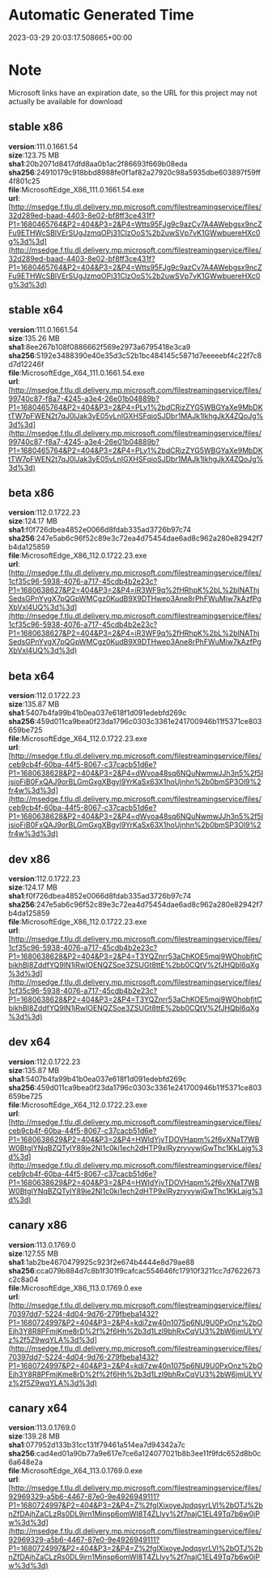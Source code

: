 # Automatic Generated Time
2023-03-29 20:03:17.508665+00:00

# Note
Microsoft links have an expiration date, so the URL for this project may not actually be available for download

## stable x86
**version**:111.0.1661.54  
**size**:123.75 MB  
**sha1**:20b2071d8417dfd8aa0b1ac2f86693f669b08eda  
**sha256**:24910179c918bbd8988fe0f1af82a27920c98a5935dbe603897f59ff4f801c25  
**file**:MicrosoftEdge_X86_111.0.1661.54.exe  
**url**:[http://msedge.f.tlu.dl.delivery.mp.microsoft.com/filestreamingservice/files/32d289ed-baad-4403-8e02-bf8ff3ce431f?P1=1680465764&P2=404&P3=2&P4=Wtts95FJg9c9azCv7A4AWebgsx9ncZFu9ETHWcSBlVErSUgJzmqOPj31ClzOoS%2b2uwSVp7vK1GWwbuereHXc0g%3d%3d](http://msedge.f.tlu.dl.delivery.mp.microsoft.com/filestreamingservice/files/32d289ed-baad-4403-8e02-bf8ff3ce431f?P1=1680465764&P2=404&P3=2&P4=Wtts95FJg9c9azCv7A4AWebgsx9ncZFu9ETHWcSBlVErSUgJzmqOPj31ClzOoS%2b2uwSVp7vK1GWwbuereHXc0g%3d%3d)  

## stable x64
**version**:111.0.1661.54  
**size**:135.26 MB  
**sha1**:8ee267b108f0886662f569e2973a6795418e3ca9  
**sha256**:5192e3488390e40e35d3c52b1bc484145c5871d7eeeeebf4c22f7c8d7d12246f  
**file**:MicrosoftEdge_X64_111.0.1661.54.exe  
**url**:[http://msedge.f.tlu.dl.delivery.mp.microsoft.com/filestreamingservice/files/99740c87-f8a7-4245-a3e4-26e01b04889b?P1=1680465764&P2=404&P3=2&P4=PLy1%2bdCRizZYG5WBGYaXe9MbDKtTW7pFWEN2t7qJ0lJak3yE05vLnIGXHSFqioSJDbr1MAJk1lkhgJkX4ZQoJg%3d%3d](http://msedge.f.tlu.dl.delivery.mp.microsoft.com/filestreamingservice/files/99740c87-f8a7-4245-a3e4-26e01b04889b?P1=1680465764&P2=404&P3=2&P4=PLy1%2bdCRizZYG5WBGYaXe9MbDKtTW7pFWEN2t7qJ0lJak3yE05vLnIGXHSFqioSJDbr1MAJk1lkhgJkX4ZQoJg%3d%3d)  

## beta x86
**version**:112.0.1722.23  
**size**:124.17 MB  
**sha1**:f0f726dbea4852e0066d8fdab335ad3726b97c74  
**sha256**:247e5ab6c96f52c89e3c72ea4d75454dae6ad8c962a280e82942f7b4da125859  
**file**:MicrosoftEdge_X86_112.0.1722.23.exe  
**url**:[http://msedge.f.tlu.dl.delivery.mp.microsoft.com/filestreamingservice/files/1cf35c96-5938-4076-a717-45cdb4b2e23c?P1=1680638627&P2=404&P3=2&P4=iR3WF9q%2fHRhpK%2bL%2blNAThjSedsGPnYygX7pQGpWMCgz0KudB9X9DTHwep3Ane8rPhFWuMiw7kAzfPgXbVxl4UQ%3d%3d](http://msedge.f.tlu.dl.delivery.mp.microsoft.com/filestreamingservice/files/1cf35c96-5938-4076-a717-45cdb4b2e23c?P1=1680638627&P2=404&P3=2&P4=iR3WF9q%2fHRhpK%2bL%2blNAThjSedsGPnYygX7pQGpWMCgz0KudB9X9DTHwep3Ane8rPhFWuMiw7kAzfPgXbVxl4UQ%3d%3d)  

## beta x64
**version**:112.0.1722.23  
**size**:135.87 MB  
**sha1**:5407b4fa99b41b0ea037e618f1d091edebfd269c  
**sha256**:459d011ca9bea0f23da1796c0303c3361e241700946b11f5371ce803659be725  
**file**:MicrosoftEdge_X64_112.0.1722.23.exe  
**url**:[http://msedge.f.tlu.dl.delivery.mp.microsoft.com/filestreamingservice/files/ceb9cb4f-60ba-44f5-8067-c37cacb51d6e?P1=1680638628&P2=404&P3=2&P4=dWvoa48sq6NQuNwmwJJh3n5%2f5IjsioFiB0FxQAJ9orBLGmGxgXBgyl9YrKaSx63X1hoUjnhn%2b0bmSP3Ol9%2fr4w%3d%3d](http://msedge.f.tlu.dl.delivery.mp.microsoft.com/filestreamingservice/files/ceb9cb4f-60ba-44f5-8067-c37cacb51d6e?P1=1680638628&P2=404&P3=2&P4=dWvoa48sq6NQuNwmwJJh3n5%2f5IjsioFiB0FxQAJ9orBLGmGxgXBgyl9YrKaSx63X1hoUjnhn%2b0bmSP3Ol9%2fr4w%3d%3d)  

## dev x86
**version**:112.0.1722.23  
**size**:124.17 MB  
**sha1**:f0f726dbea4852e0066d8fdab335ad3726b97c74  
**sha256**:247e5ab6c96f52c89e3c72ea4d75454dae6ad8c962a280e82942f7b4da125859  
**file**:MicrosoftEdge_X86_112.0.1722.23.exe  
**url**:[http://msedge.f.tlu.dl.delivery.mp.microsoft.com/filestreamingservice/files/1cf35c96-5938-4076-a717-45cdb4b2e23c?P1=1680638628&P2=404&P3=2&P4=T3YQZnrr53aChKOE5mqj9WOhobfjtCbikhBI8ZddfYQ9lN1jRwIOENQZSoe3ZSUGt8ttE%2bb0CQtV%2fJHQbl6qXg%3d%3d](http://msedge.f.tlu.dl.delivery.mp.microsoft.com/filestreamingservice/files/1cf35c96-5938-4076-a717-45cdb4b2e23c?P1=1680638628&P2=404&P3=2&P4=T3YQZnrr53aChKOE5mqj9WOhobfjtCbikhBI8ZddfYQ9lN1jRwIOENQZSoe3ZSUGt8ttE%2bb0CQtV%2fJHQbl6qXg%3d%3d)  

## dev x64
**version**:112.0.1722.23  
**size**:135.87 MB  
**sha1**:5407b4fa99b41b0ea037e618f1d091edebfd269c  
**sha256**:459d011ca9bea0f23da1796c0303c3361e241700946b11f5371ce803659be725  
**file**:MicrosoftEdge_X64_112.0.1722.23.exe  
**url**:[http://msedge.f.tlu.dl.delivery.mp.microsoft.com/filestreamingservice/files/ceb9cb4f-60ba-44f5-8067-c37cacb51d6e?P1=1680638629&P2=404&P3=2&P4=HWIdYjvTDOVHapm%2f6vXNaT7WBW0BtgIYNqBZQTyIY89je2Nl1c0ki1ech2dHTP9xIRyzryvywjGwThc1KkLajg%3d%3d](http://msedge.f.tlu.dl.delivery.mp.microsoft.com/filestreamingservice/files/ceb9cb4f-60ba-44f5-8067-c37cacb51d6e?P1=1680638629&P2=404&P3=2&P4=HWIdYjvTDOVHapm%2f6vXNaT7WBW0BtgIYNqBZQTyIY89je2Nl1c0ki1ech2dHTP9xIRyzryvywjGwThc1KkLajg%3d%3d)  

## canary x86
**version**:113.0.1769.0  
**size**:127.55 MB  
**sha1**:1ab2be4670479925c923f2e674b4444e8d79ae88  
**sha256**:cca079b884d7c8b1f301f9cafcac554646fc17910f3211cc7d7622673c2c8a04  
**file**:MicrosoftEdge_X86_113.0.1769.0.exe  
**url**:[http://msedge.f.tlu.dl.delivery.mp.microsoft.com/filestreamingservice/files/70397dd7-5224-4d04-9d76-279fbeba1432?P1=1680724997&P2=404&P3=2&P4=kdi7zw40n1075p6NU9U0PxOnz%2bOEjh3Y8R8PFmjKme8rD%2f%2f6Hh%2b3d1LzI9bhRxCqVU3%2bW6jmULYVz%2f5Z9wqYLA%3d%3d](http://msedge.f.tlu.dl.delivery.mp.microsoft.com/filestreamingservice/files/70397dd7-5224-4d04-9d76-279fbeba1432?P1=1680724997&P2=404&P3=2&P4=kdi7zw40n1075p6NU9U0PxOnz%2bOEjh3Y8R8PFmjKme8rD%2f%2f6Hh%2b3d1LzI9bhRxCqVU3%2bW6jmULYVz%2f5Z9wqYLA%3d%3d)  

## canary x64
**version**:113.0.1769.0  
**size**:139.28 MB  
**sha1**:077952d133b31cc131f79461a514ea7d94342a7c  
**sha256**:cad4ed01a90b77a9e617e7ce6a124077021b8b3ee11f9fdc652d8b0c6a648e2a  
**file**:MicrosoftEdge_X64_113.0.1769.0.exe  
**url**:[http://msedge.f.tlu.dl.delivery.mp.microsoft.com/filestreamingservice/files/92969329-a5b6-4467-87e0-9e4926949111?P1=1680724997&P2=404&P3=2&P4=Z%2fglXixoyeJpdqsyrLVl%2bOTJ%2bnZfDAjhZaCLzRs0DL9jrn1Minsp6omWI8T4ZLlvy%2f7najC1EL49Tq7b6w0jPw%3d%3d](http://msedge.f.tlu.dl.delivery.mp.microsoft.com/filestreamingservice/files/92969329-a5b6-4467-87e0-9e4926949111?P1=1680724997&P2=404&P3=2&P4=Z%2fglXixoyeJpdqsyrLVl%2bOTJ%2bnZfDAjhZaCLzRs0DL9jrn1Minsp6omWI8T4ZLlvy%2f7najC1EL49Tq7b6w0jPw%3d%3d)  

